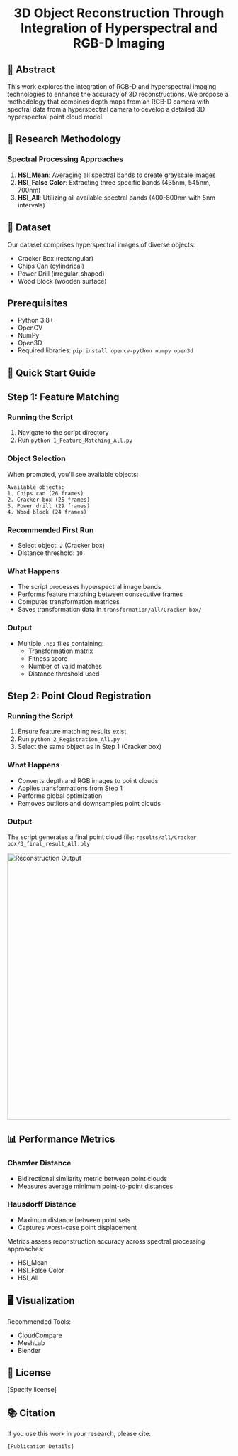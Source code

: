 <h1 align="center"> 3D Object Reconstruction Through Integration of Hyperspectral and RGB-D Imaging </h1>

## 📄 Abstract

This work explores the integration of RGB-D and hyperspectral imaging technologies to enhance the accuracy of 3D reconstructions. We propose a methodology that combines depth maps from an RGB-D camera with spectral data from a hyperspectral camera to develop a detailed 3D hyperspectral point cloud model. 

## 🔬 Research Methodology

### Spectral Processing Approaches
1. **HSI_Mean**: Averaging all spectral bands to create grayscale images
2. **HSI_False Color**: Extracting three specific bands (435nm, 545nm, 700nm)
3. **HSI_All**: Utilizing all available spectral bands (400-800nm with 5nm intervals)

## 🧩 Dataset

Our dataset comprises hyperspectral images of diverse objects:
- Cracker Box (rectangular)
- Chips Can (cylindrical)
- Power Drill (irregular-shaped)
- Wood Block (wooden surface)

## Prerequisites
- Python 3.8+
- OpenCV
- NumPy
- Open3D
- Required libraries: `pip install opencv-python numpy open3d`

## 🚀 Quick Start Guide
## Step 1: Feature Matching

### Running the Script
1. Navigate to the script directory
2. Run `python 1_Feature_Matching_All.py`

### Object Selection
When prompted, you'll see available objects:
```
Available objects:
1. Chips can (26 frames)
2. Cracker box (25 frames)
3. Power drill (29 frames)
4. Wood block (24 frames)
```

### Recommended First Run
- Select object: `2` (Cracker box)
- Distance threshold: `10`

### What Happens
- The script processes hyperspectral image bands
- Performs feature matching between consecutive frames
- Computes transformation matrices
- Saves transformation data in `transformation/all/Cracker box/`

### Output
- Multiple `.npz` files containing:
  - Transformation matrix
  - Fitness score
  - Number of valid matches
  - Distance threshold used

## Step 2: Point Cloud Registration

### Running the Script
1. Ensure feature matching results exist
2. Run `python 2_Registration_All.py`
3. Select the same object as in Step 1 (Cracker box)

### What Happens
- Converts depth and RGB images to point clouds
- Applies transformations from Step 1
- Performs global optimization
- Removes outliers and downsamples point clouds

### Output
The script generates a final point cloud file:
`results/all/Cracker box/3_final_result_All.ply`

<img src="https://raw.githubusercontent.com/Cheng5195/HSI_3D_Object_Reconstruction/main/Evaluation/output1.gif" width="600" alt="Reconstruction Output">

## 📊 Performance Metrics

### Chamfer Distance
- Bidirectional similarity metric between point clouds
- Measures average minimum point-to-point distances

### Hausdorff Distance
- Maximum distance between point sets
- Captures worst-case point displacement

Metrics assess reconstruction accuracy across spectral processing approaches:
- HSI_Mean
- HSI_False Color
- HSI_All

## 🖥️ Visualization

Recommended Tools:
- CloudCompare
- MeshLab
- Blender

## 📄 License

[Specify license]

## 📚 Citation

If you use this work in your research, please cite:
```
[Publication Details]
```
